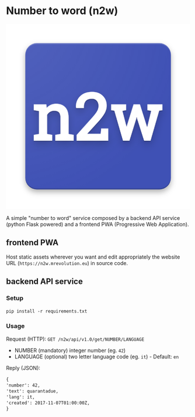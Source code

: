 # Number to word (n2w)

![n2w logo](logo.png)

A simple "number to word" service composed by a backend API service 
(python Flask powered) and a frontend PWA (Progressive Web Application).


## frontend PWA

Host static assets wherever you want and edit appropriately the website
URL (`https://n2w.mrevolution.eu`) in source code.


## backend API service

### Setup
`pip install -r requirements.txt`

### Usage

Request (HTTP):
`GET /n2w/api/v1.0/get/NUMBER/LANGUAGE`

* NUMBER (mandatory) integer number (eg. `42`)
* LANGUAGE (optional) two letter language code (eg. `it`) - Default: `en`

Reply (JSON):
```
{
'number': 42,
'text': quarantadue,
'lang': it,
'created': 2017-11-07T01:00:00Z,
}
```

